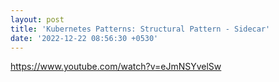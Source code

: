 ```yaml
---
layout: post
title: 'Kubernetes Patterns: Structural Pattern - Sidecar'
date: '2022-12-22 08:56:30 +0530'
---
```


https://www.youtube.com/watch?v=eJmNSYvelSw